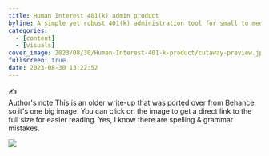```yaml
---
title: Human Interest 401(k) admin product
byline: A simple yet robust 401(k) administration tool for small to medium sized businesses
categories:
  - [content]
  - [visuals]
cover_image: 2023/08/30/Human-Interest-401-k-product/cutaway-preview.jpg
fullscreen: true
date: 2023-08-30 13:22:52
---
```


<div class="alert">
  <div class="alert-inner">
	<div class="alert-icon">
	  ✍️
	</div>
	<div class="alert-gutter"></div>
	<div class="alert-copy">
	  <span class="alert-copy-title">Author's note</span>
	  <span class="alert-copy-body">This is an older write-up that was ported over from Behance, so it's one big image. You can click on the image to get a direct link to the full size for easier reading. Yes, I know there are spelling & grammar mistakes.</span>
	</div>
  </div>
</div>

[![](cutaway.jpg)](cutaway.jpg)

